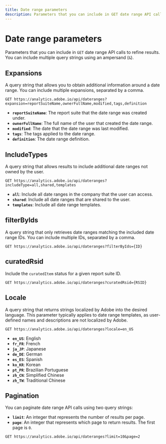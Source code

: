 ```yaml
---
title: Date range parameters
description: Parameters that you can include in GET date range API calls.
---
```


# Date range parameters

Parameters that you can include in `GET` date range API calls to refine results. You can include multiple query strings using an ampersand (`&`).

## Expansions

A query string that allows you to obtain additional information around a date range. You can include multiple expansions, separated by a comma.

`GET https://analytics.adobe.io/api/dateranges?expansion=reportSuiteName,ownerFullName,modified,tags,definition`

* **`reportSuiteName`**: The report suite that the date range was created under.
* **`ownerFullName`**: The full name of the user that created the date range.
* **`modified`**: The date that the date range was last modified.
* **`tags`**: The tags applied to the date range.
* **`definition`**: The date range definition.

## IncludeTypes

A query string that allows results to include additional date ranges not owned by the user.

`GET https://analytics.adobe.io/api/dateranges?includeType=all,shared,templates`

* **`all`**: Include all date ranges in the company that the user can access.
* **`shared`**: Include all date ranges that are shared to the user.
* **`templates`**: Include all date range templates.

## filterByIds

A query string that only retrieves date ranges matching the included date range IDs. You can include multiple IDs, separated by a comma.

`GET https://analytics.adobe.io/api/dateranges?filterByIds={ID}`

## curatedRsid

Include the `curatedItem` status for a given report suite ID.

`GET https://analytics.adobe.io/api/dateranges?curatedRsid={RSID}`

## Locale

A query string that returns strings localized by Adobe into the desired language. This parameter typically applies to date range templates, as user-defined names and descriptions are not localized by Adobe.

`GET https://analytics.adobe.io/api/dateranges?locale=en_US`

* **`en_US`**: English
* **`fr_FR`**: French
* **`ja_JP`**: Japanese
* **`de_DE`**: German
* **`es_ES`**: Spanish
* **`ko_KR`**: Korean
* **`pt_PR`**: Brazilian Portuguese
* **`zh_CN`**: Simplified Chinese
* **`zh_TW`**: Traditional Chinese

## Pagination

You can paginate date range API calls using two query strings:

* **`limit`**: An integer that represents the number of results per page.
* **`page`**: An integer that represents which page to return results. The first page is `0`.

`GET https://analytics.adobe.io/api/dateranges?limit=10&page=2`
